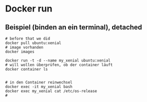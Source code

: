 # Docker run 

## Beispiel (binden an ein terminal), detached

```
# before that we did
docker pull ubuntu:xenial
# image vorhanden 
docker images

docker run -t -d --name my_xenial ubuntu:xenial
# will wollen überprüfen, ob der container läuft
docker container ls 


# in den Container reinwechsel 
docker exec -it my_xenial bash 
docker exec my_xenial cat /etc/os-release
# 

```
